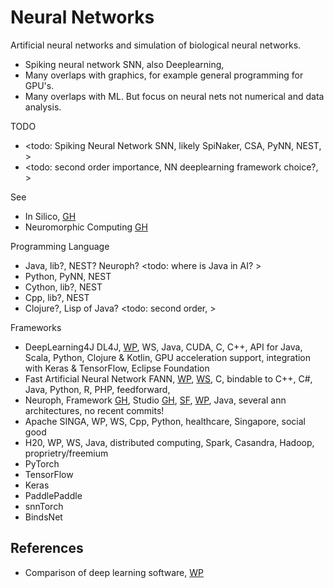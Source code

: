# Neural Networks

Artificial neural networks and simulation of biological neural networks.

* Spiking neural network SNN, also Deeplearning, 
* Many overlaps with graphics, for example general programming for GPU's.  
* Many overlaps with ML. But focus on neural nets not numerical and data analysis.

TODO
* <todo: Spiking Neural Network SNN, likely SpiNaker, CSA, PyNN, NEST, >
* <todo: second order importance, NN deeplearning framework choice?, >

See 
* In Silico, [GH](https://github.com/YorkEarwaker/FindingThingsOut/wiki/In-Silico)
* Neuromorphic Computing [GH](https://github.com/YorkEarwaker/FindingThingsOut/wiki/Neuromorphic-Computing)

Programming Language
* Java, lib?, NEST? Neuroph? <todo: where is Java in AI? >
* Python, PyNN, NEST
* Cython, lib?, NEST
* Cpp, lib?, NEST
* Clojure?, Lisp of Java? <todo: second order, >

Frameworks
* DeepLearning4J DL4J, [WP](https://en.wikipedia.org/wiki/Deeplearning4j), WS, Java, CUDA, C, C++, API for Java, Scala, Python, Clojure & Kotlin, GPU acceleration support, integration with Keras & TensorFlow, Eclipse Foundation
* Fast Artificial Neural Network FANN, [WP](https://en.wikipedia.org/wiki/Fast_Artificial_Neural_Network), [WS](https://leenissen.dk/), C, bindable to C++, C#, Java, Python, R, PHP, feedforward, 
* Neuroph, Framework [GH](https://github.com/neuroph/NeurophFramework), Studio [GH](https://github.com/neuroph/NeurophStudio), [SF](https://neuroph.sourceforge.net/), [WP](https://en.wikipedia.org/wiki/Neuroph), Java, several ann architectures, no recent commits!
* Apache SINGA, WP, WS, Cpp, Python, healthcare, Singapore, social good
* H20, WP, WS, Java, distributed computing, Spark, Casandra, Hadoop, proprietry/freemium
* PyTorch
* TensorFlow
* Keras
* PaddlePaddle
* snnTorch
* BindsNet

## References
* Comparison of deep learning software, [WP](https://en.wikipedia.org/wiki/Comparison_of_deep_learning_software)
